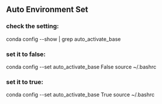 ## Auto Environment Set
### check the setting:
conda config --show | grep auto_activate_base
### set it to false:
conda config --set auto_activate_base False
source ~/.bashrc
### set it to true:
conda config --set auto_activate_base True
source ~/.bashrc
